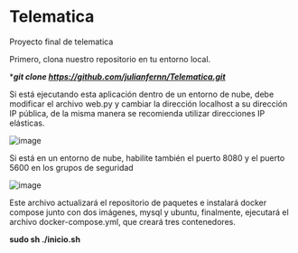 # Telematica
Proyecto final de telematica

Primero, clona nuestro repositorio en tu entorno local.

****git clone https://github.com/julianfernn/Telematica.git***

Si está ejecutando esta aplicación dentro de un entorno de nube, debe modificar el archivo web.py y cambiar la dirección localhost a su dirección IP pública, de la misma manera se recomienda utilizar direcciones IP elásticas.

![image](https://github.com/julianfernn/Telematica/assets/133823825/732eb32a-4386-47b0-a826-136d424ca221)


Si está en un entorno de nube, habilite también el puerto 8080 y el puerto 5600 en los grupos de seguridad

![image](https://github.com/julianfernn/Telematica/assets/133823825/396870e5-7397-426b-8a24-e142635ef134)


Este archivo actualizará el repositorio de paquetes e instalará docker compose junto con dos imágenes, mysql y ubuntu, finalmente, ejecutará el archivo docker-compose.yml, que creará tres contenedores.

 ****sudo sh ./inicio.sh****

 

